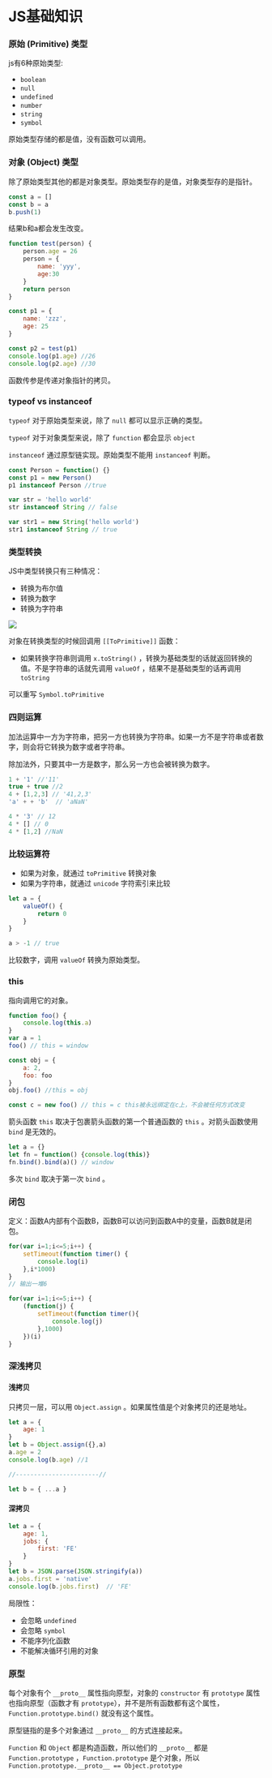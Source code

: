 # JS基础知识

### 原始 \(Primitive\) 类型

js有6种原始类型:

* `boolean`
* `null`
* `undefined`
* `number`
* `string`
* `symbol`

原始类型存储的都是值，没有函数可以调用。

### 对象 \(Object\) 类型

除了原始类型其他的都是对象类型。原始类型存的是值，对象类型存的是指针。

```javascript
const a = []
const b = a
b.push(1)
```

结果b和a都会发生改变。

```javascript
function test(person) {
    person.age = 26
    person = {
        name: 'yyy',
        age:30
    }
    return person
}

const p1 = {
    name: 'zzz',
    age: 25
}

const p2 = test(p1)
console.log(p1.age) //26
console.log(p2.age) //30
```

函数传参是传递对象指针的拷贝。

### typeof vs instanceof

`typeof` 对于原始类型来说，除了 `null` 都可以显示正确的类型。

`typeof` 对于对象类型来说，除了 `function` 都会显示 `object`

`instanceof` 通过原型链实现。原始类型不能用 `instanceof` 判断。

```javascript
const Person = function() {}
const p1 = new Person()
p1 instanceof Person //true

var str = 'hello world'
str instanceof String // false

var str1 = new String('hello world')
str1 instanceof String // true
```



### 类型转换

JS中类型转换只有三种情况：

* 转换为布尔值
* 转换为数字
* 转换为字符串

![](../.gitbook/assets/image.png)

对象在转换类型的时候回调用 `[[ToPrimitive]]` 函数：

* 如果转换字符串则调用 `x.toString()` ，转换为基础类型的话就返回转换的值。不是字符串的话就先调用 `valueOf` ，结果不是基础类型的话再调用 `toString` 

可以重写 `Symbol.toPrimitive` 

### 四则运算

加法运算中一方为字符串，把另一方也转换为字符串。如果一方不是字符串或者数字，则会将它转换为数字或者字符串。

除加法外，只要其中一方是数字，那么另一方也会被转换为数字。

```javascript
1 + '1' //'11'
true + true //2
4 + [1,2,3] // '41,2,3'
'a' + + 'b'  // 'aNaN'

4 * '3' // 12
4 * [] // 0
4 * [1,2] //NaN
```

### 比较运算符

* 如果为对象，就通过 `toPrimitive` 转换对象
* 如果为字符串，就通过 `unicode` 字符索引来比较

```javascript
let a = {
    valueOf() {
        return 0
    }
}

a > -1 // true
```

比较数字，调用 `valueOf` 转换为原始类型。

### this

指向调用它的对象。

```javascript
function foo() {
    console.log(this.a)
}
var a = 1
foo() // this = window

const obj = {
    a: 2,
    foo: foo
}
obj.foo() //this = obj

const c = new foo() // this = c this被永远绑定在c上，不会被任何方式改变
```

箭头函数 `this` 取决于包裹箭头函数的第一个普通函数的 `this` 。对箭头函数使用 `bind` 是无效的。

```javascript
let a = {}
let fn = function() {console.log(this)}
fn.bind().bind(a)() // window
```

多次 `bind` 取决于第一次 `bind` 。

### 闭包

定义：函数A内部有个函数B，函数B可以访问到函数A中的变量，函数B就是闭包。

```javascript
for(var i=1;i<=5;i++) {
    setTimeout(function timer() {
        console.log(i)
    },i*1000)
}
// 输出一堆6

for(var i=1;i<=5;i++) {
    (function(j) {
        setTimeout(function timer(){
            console.log(j)
        },1000)
    })(i)
}
```

### 深浅拷贝

#### 浅拷贝

只拷贝一层，可以用 `Object.assign` 。如果属性值是个对象拷贝的还是地址。

```javascript
let a = {
    age: 1
}
let b = Object.assign({},a)
a.age = 2
console.log(b.age) //1

//-----------------------//

let b = { ...a }
```

#### 深拷贝

```javascript
let a = {
    age: 1,
    jobs: {
        first: 'FE'
    }
}
let b = JSON.parse(JSON.stringify(a))
a.jobs.first = 'native'
console.log(b.jobs.first)  // 'FE'
```

局限性：

* 会忽略 `undefined` 
* 会忽略 `symbol` 
* 不能序列化函数
* 不能解决循环引用的对象

### 原型

每个对象有个 `__proto__` 属性指向原型，对象的 `constructor` 有 `prototype` 属性也指向原型（函数才有 `prototype`），并不是所有函数都有这个属性， `Function.prototype.bind()` 就没有这个属性。

原型链指的是多个对象通过 `__proto__` 的方式连接起来。

`Function` 和 `Object` 都是构造函数，所以他们的 `__proto__` 都是 `Function.prototype` ，`Function.prototype` 是个对象，所以 `Function.prototype.__proto__ == Object.prototype` 











